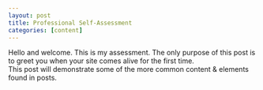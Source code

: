 ```yaml
---
layout: post
title: Professional Self-Assessment
categories: [content]
---
```


Hello and welcome. This is my assessment. The only purpose of this post is to greet you when your site comes alive for the first time.  
This post will demonstrate some of the more common content & elements found in posts.  